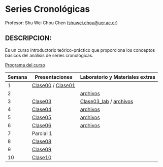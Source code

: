 # Series Cronológicas

Profesor: Shu Wei Chou Chen (<shuwei.chou@ucr.ac.cr>)

## DESCRIPCION:

Es un curso introductorio teórico-práctico que proporciona los conceptos
básicos del análisis de series cronológicas.

[Programa del
curso](https://shuwei325.github.io/SP1633-II22/SP1633-programa.pdf)

| Semana | Presentaciones                                                                                                                    | Laboratorio y Materiales extras                                                                                                           |
|------------|------------|------------------------------------------------|
| 1      | [Clase00](https://shuwei325.github.io/SP1633-II22/Clase00.html) / [Clase01](https://shuwei325.github.io/SP1633-II22/Clase01.html) |                                                                                                                                           |
| 2      |                                                                                                                                   | [archivos](https://shuwei325.github.io/SP1633-II22/Clase02.zip)                                                                           |
| 3      | [Clase03](https://shuwei325.github.io/SP1633-II22/Clase03.html)                                                                   | [Clase03_lab](https://shuwei325.github.io/SP1633-II22/Clase03_lab.html) / [archivos](https://shuwei325.github.io/SP1633-II22/Clase03.zip) |
| 4      | [Clase04](https://shuwei325.github.io/SP1633-II22/Clase04.html)                                                                   | [archivos](https://shuwei325.github.io/SP1633-II22/Clase04_lab.zip)                                                                       |
| 5      | [Clase05](https://shuwei325.github.io/SP1633-II22/Clase05.html)                                                                   | [archivos](https://shuwei325.github.io/SP1633-II22/Clase05_lab.zip)                                                                       |
| 6      | [Clase06](https://shuwei325.github.io/SP1633-II22/Clase06.html)                                                                   | [archivos](https://shuwei325.github.io/SP1633-II22/Clase06_lab.zip)                                                                       |
| 7      | Parcial 1                                                                                                                         |                                                                                                                                           |
| 8      | [Clase08](https://shuwei325.github.io/SP1633-II22/Clase08.html)                                                                   |                                                                                                                                           |
| 9      | [Clase09](https://shuwei325.github.io/SP1633-II22/Clase09.html)                                                                   |                                                                                                                                           |
| 10     | [Clase10](https://shuwei325.github.io/SP1633-II22/Clase10.html)                                                                   |                                                                                                                                           |
